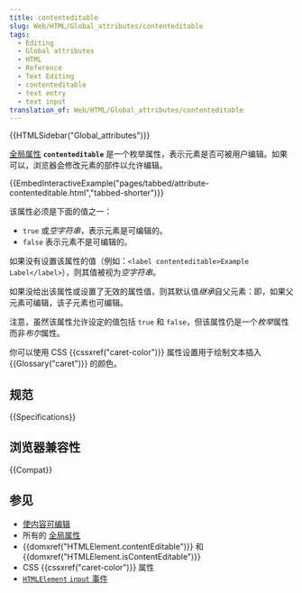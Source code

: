 ```yaml
---
title: contenteditable
slug: Web/HTML/Global_attributes/contenteditable
tags:
  - Editing
  - Global attributes
  - HTML
  - Reference
  - Text Editing
  - contenteditable
  - text entry
  - text input
translation_of: Web/HTML/Global_attributes/contenteditable
---
```

{{HTMLSidebar("Global_attributes")}}

[全局属性](/zh-CN/docs/Web/HTML/Global_attributes) **`contenteditable`** 是一个枚举属性，表示元素是否可被用户编辑。如果可以，浏览器会修改元素的部件以允许编辑。

{{EmbedInteractiveExample("pages/tabbed/attribute-contenteditable.html","tabbed-shorter")}}

该属性必须是下面的值之一：

- `true` 或*空字符串*，表示元素是可编辑的。
- `false` 表示元素不是可编辑的。

如果没有设置该属性的值（例如：`<label contenteditable>Example Label</label>`），则其值被视为*空字符串*。

如果没给出该属性或设置了无效的属性值，则其默认值*继承*自父元素：即，如果父元素可编辑，该子元素也可编辑。

注意，虽然该属性允许设定的值包括 `true` 和 `false`，但该属性仍是一个*枚举*属性而非*布尔*属性。

你可以使用 CSS {{cssxref("caret-color")}} 属性设置用于绘制文本插入 {{Glossary("caret")}} 的颜色。

## 规范

{{Specifications}}

## 浏览器兼容性

{{Compat}}

## 参见

- [使内容可编辑](/zh-CN/docs/Web/Guide/HTML/Editable_content)
- 所有的 [全局属性](/zh-CN/docs/Web/HTML/Global_attributes)
- {{domxref("HTMLElement.contentEditable")}} 和 {{domxref("HTMLElement.isContentEditable")}}
- CSS {{cssxref("caret-color")}} 属性
- [`HTMLElement` `input` 事件](/zh-CN/docs/Web/API/HTMLElement/input_event)
